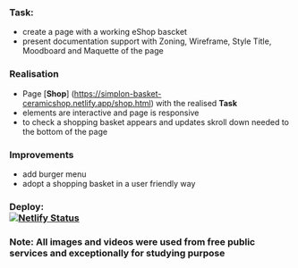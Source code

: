 ### **Task:** 
* create a page with a working eShop bascket 
* present documentation support with Zoning, Wireframe, Style Title, Moodboard and Maquette of the page 
### **Realisation**  
  * Page [**Shop**] (https://simplon-basket-ceramicshop.netlify.app/shop.html) with the realised **Task** 
  * elements are interactive and page is responsive
  * to check a shopping basket appears and updates skroll down needed to the bottom of the page<br>
### **Improvements**
  * add burger menu 
  * adopt a shopping basket in a user friendly way
### Deploy: <br> [![Netlify Status](https://api.netlify.com/api/v1/badges/742a9740-e1ad-44a0-8bce-6e411c539cc8/deploy-status)](https://app.netlify.com/sites/simplon-basket-ceramicshop/deploys)<br>
### **Note:** All images and videos were used from free public services and exceptionally for studying purpose
